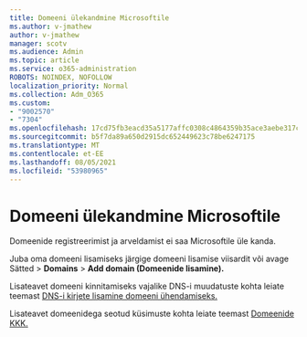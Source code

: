 ```yaml
---
title: Domeeni ülekandmine Microsoftile
ms.author: v-jmathew
author: v-jmathew
manager: scotv
ms.audience: Admin
ms.topic: article
ms.service: o365-administration
ROBOTS: NOINDEX, NOFOLLOW
localization_priority: Normal
ms.collection: Adm_O365
ms.custom:
- "9002570"
- "7304"
ms.openlocfilehash: 17cd75fb3eacd35a5177affc0308c4864359b35ace3aebe317c0c126092b6bba
ms.sourcegitcommit: b5f7da89a650d2915dc652449623c78be6247175
ms.translationtype: MT
ms.contentlocale: et-EE
ms.lasthandoff: 08/05/2021
ms.locfileid: "53980965"
---
```

# <a name="transfer-a-domain-to-microsoft"></a>Domeeni ülekandmine Microsoftile

Domeenide registreerimist ja arveldamist ei saa Microsoftile üle kanda.

Juba oma domeeni lisamiseks järgige [](https://admin.microsoft.com/Adminportal/Domains/Wizard)domeeni lisamise viisardit või avage Sätted  >  **Domains**  >  **Add domain (Domeenide lisamine).**

Lisateavet domeeni kinnitamiseks vajalike DNS-i muudatuste kohta leiate teemast [DNS-i kirjete lisamine domeeni ühendamiseks.](https://docs.microsoft.com/microsoft-365/admin/get-help-with-domains/create-dns-records-at-any-dns-hosting-provider)

Lisateavet domeenidega seotud küsimuste kohta leiate teemast [Domeenide KKK.](https://docs.microsoft.com/microsoft-365/admin/setup/domains-faq)
